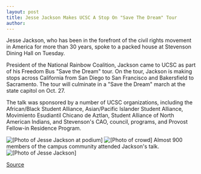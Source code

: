 ```yaml
---
layout: post
title: Jesse Jackson Makes UCSC A Stop On "Save The Dream" Tour
author: 
---
```


Jesse Jackson, who has been in the forefront of the civil rights movement in America for more than 30 years, spoke to a packed house at Stevenson Dining Hall on Tuesday.

President of the National Rainbow Coalition, Jackson came to UCSC as part of his Freedom Bus "Save the Dream" tour. On the tour, Jackson is making stops across California from San Diego to San Francisco and Bakersfield to Sacramento. The tour will culminate in a "Save the Dream" march at the state capitol on Oct. 27.

The talk was sponsored by a number of UCSC organizations, including the African/Black Student Alliance, Asian/Pacific Islander Student Alliance, Movimiento Esudiantil Chicano de Aztlan, Student Alliance of North American Indians, and Stevenson's CAO, council, programs, and Provost Fellow-in Residence Program.

![\[Photo of Jesse Jackson at podium\]][1]
![\[Photo of crowd\]][2] Almost 900 members of the campus community attended Jackson's talk.
![\[Photo of Jesse Jackson\]][3]

[1]: http://www1.ucsc.edu/oncampus/art/jesse.stand.97-10-27.gif
[2]: http://www1.ucsc.edu/oncampus/art/jesse.crowd.97-10-27.gif
[3]: http://www1.ucsc.edu/oncampus/art/jesse.hand.97-10-27.gif

[Source](http://www1.ucsc.edu/oncampus/currents/97-10-27/jesse.htm "Permalink to Jesse Jackson visit to UCSC: 10-27-97")
